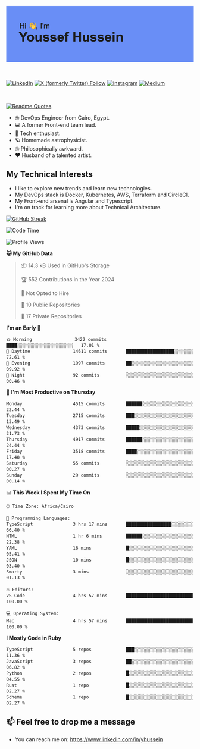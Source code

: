 [![Youssef's GitHub Banner](./assets/youssef-hussein.png)](https://github.com/yorki404)

</br>

[![LinkedIn](https://img.shields.io/badge/linkedin-%230077B5.svg?style=for-the-badge&logo=linkedin&logoColor=white)](https://www.linkedin.com/in/yhussein/)
[![X (formerly Twitter) Follow](https://img.shields.io/twitter/follow/devqik_?style=for-the-badge&logo=X&logoColor=White&labelColor=White)](https://twitter.com/devqik_)
[![Instagram](https://img.shields.io/badge/devqik-E4405F?style=for-the-badge&logo=Instagram&logoColor=white)](https://instagram.com/devqik)
[![Medium](https://img.shields.io/badge/Medium-12100E?style=for-the-badge&logo=medium&logoColor=white)](https://medium.com/@devqik)

</br>

[![Readme Quotes](https://quotes-github-readme.vercel.app/api?type=horizontal&theme=dark)](https://github.com/piyushsuthar/github-readme-quotes)

- :nerd_face: DevOps Engineer from Cairo, Egypt.
- :computer: A former Front-end team lead.
- :satellite: Tech enthusiast.
- :ringed_planet: Homemade astrophysicist.
- :roll_eyes: Philosophically awkward.
- :heart: Husband of a talented artist.

## My Technical Interests

- I like to explore new trends and learn new technologies.
- My DevOps stack is Docker, Kubernetes, AWS, Terraform and CircleCI.
- My Front-end arsenal is Angular and Typescript.
- I'm on track for learning more about Technical Architecture.

[![GitHub Streak](https://streak-stats.demolab.com/?user=devqik&theme=dark)](https://git.io/streak-stats)

<!--START_SECTION:waka-->
![Code Time](http://img.shields.io/badge/Code%20Time-852%20hrs%2042%20mins-blue)

![Profile Views](http://img.shields.io/badge/Profile%20Views-0-blue)

**🐱 My GitHub Data** 

> 📦 14.3 kB Used in GitHub's Storage 
 > 
> 🏆 552 Contributions in the Year 2024
 > 
> 🚫 Not Opted to Hire
 > 
> 📜 10 Public Repositories 
 > 
> 🔑 17 Private Repositories 
 > 
**I'm an Early 🐤** 

```text
🌞 Morning                3422 commits        ████░░░░░░░░░░░░░░░░░░░░░   17.01 % 
🌆 Daytime                14611 commits       ██████████████████░░░░░░░   72.61 % 
🌃 Evening                1997 commits        ██░░░░░░░░░░░░░░░░░░░░░░░   09.92 % 
🌙 Night                  92 commits          ░░░░░░░░░░░░░░░░░░░░░░░░░   00.46 % 
```
📅 **I'm Most Productive on Thursday** 

```text
Monday                   4515 commits        ██████░░░░░░░░░░░░░░░░░░░   22.44 % 
Tuesday                  2715 commits        ███░░░░░░░░░░░░░░░░░░░░░░   13.49 % 
Wednesday                4373 commits        █████░░░░░░░░░░░░░░░░░░░░   21.73 % 
Thursday                 4917 commits        ██████░░░░░░░░░░░░░░░░░░░   24.44 % 
Friday                   3518 commits        ████░░░░░░░░░░░░░░░░░░░░░   17.48 % 
Saturday                 55 commits          ░░░░░░░░░░░░░░░░░░░░░░░░░   00.27 % 
Sunday                   29 commits          ░░░░░░░░░░░░░░░░░░░░░░░░░   00.14 % 
```


📊 **This Week I Spent My Time On** 

```text
🕑︎ Time Zone: Africa/Cairo

💬 Programming Languages: 
TypeScript               3 hrs 17 mins       █████████████████░░░░░░░░   66.40 % 
HTML                     1 hr 6 mins         ██████░░░░░░░░░░░░░░░░░░░   22.38 % 
YAML                     16 mins             █░░░░░░░░░░░░░░░░░░░░░░░░   05.41 % 
JSON                     10 mins             █░░░░░░░░░░░░░░░░░░░░░░░░   03.40 % 
Smarty                   3 mins              ░░░░░░░░░░░░░░░░░░░░░░░░░   01.13 % 

🔥 Editors: 
VS Code                  4 hrs 57 mins       █████████████████████████   100.00 % 

💻 Operating System: 
Mac                      4 hrs 57 mins       █████████████████████████   100.00 % 
```

**I Mostly Code in Ruby** 

```text
TypeScript               5 repos             ███░░░░░░░░░░░░░░░░░░░░░░   11.36 % 
JavaScript               3 repos             ██░░░░░░░░░░░░░░░░░░░░░░░   06.82 % 
Python                   2 repos             █░░░░░░░░░░░░░░░░░░░░░░░░   04.55 % 
Rust                     1 repo              █░░░░░░░░░░░░░░░░░░░░░░░░   02.27 % 
Scheme                   1 repo              █░░░░░░░░░░░░░░░░░░░░░░░░   02.27 % 
```




<!--END_SECTION:waka-->

## 📫 Feel free to drop me a message
- You can reach me on: https://www.linkedin.com/in/yhussein
